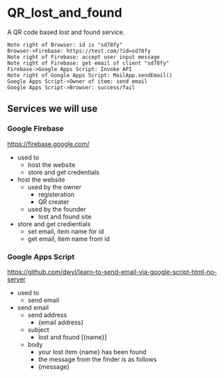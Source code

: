 # QR_lost_and_found
A QR code based lost and found service.
```sequence
Note right of Browser: id is "sd78fy"
Browser->Firebase: https://test.com/?id=sd78fy
Note right of Firebase: accept user input message 
Note right of Firebase: get email of client "sd78fy" 
Firebase->Google Apps Script: Invoke API
Note right of Google Apps Script: MailApp.sendEmail()
Google Apps Script->Owner of item: send email
Google Apps Script->Browser: success/fail
```
## Services we will use
### Google Firebase
https://firebase.google.com/
- used to
    - host the website
    - store and get credentials
- host the website
    - used by the owner
        - registeration
        - QR creater
    - used by the founder
        - lost and found site
- store and get credientials
    - set email, item name for id
    - get email, item name from id
### Google Apps Script
https://github.com/dwyl/learn-to-send-email-via-google-script-html-no-server
- used to
    - send email
- send email
    - send address
        - {email address}
    - subject
        - lost and found [{name}]
    - body
        - your lost item {name} has been found
        - the message from the finder is as follows
        - {message}